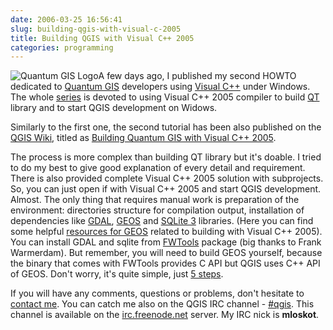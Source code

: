 ```yaml
---
date: 2006-03-25 16:56:41
slug: building-qgis-with-visual-c-2005
title: Building QGIS with Visual C++ 2005
categories: programming
---
```



![Quantum GIS Logo](/images/logos/qgis-logo.png)A few days ago, I published my second HOWTO dedicated to [Quantum GIS](http://www.qgis.org) developers using [Visual C++](http://msdn.microsoft.com/visualc/) under Windows. The whole [series](http://mateusz.loskot.net/2006/03/19/building-qt-4-with-visual-c-2005/) is devoted to using Visual C++ 2005 compiler to build [QT](http://www.trolltech.com/products/qt/index.html) library and to start QGIS development on Widows.






Similarly to the first one, the second tutorial has been also published on the [QGIS Wiki](http://wiki.qgis.org), titled as [Building Quantum GIS with Visual C++ 2005](http://wiki.qgis.org/qgiswiki/Building_Quantum_GIS_with_Visual_C%2B%2B_2005).







The process is more complex than building QT library but it's doable. I tried to do my best to give good explanation of every detail and requirement. There is also provided complete Visual C++ 2005 solution with subprojects. So, you can just open if with Visual C++ 2005 and start QGIS development. Almost. The only thing that requires manual work is preparation of the environment: directories structure for compilation output, installation of dependencies like [GDAL](http://www.gdal.org), [GEOS](http://geos.refractions.net) and [SQLite 3](http://www.sqlite.org) libraries. (Here you can find some helpful [resources for GEOS](http://mateusz.loskot.net/projects/geos/) related to building with Visual C++ 2005). You can install GDAL and sqlite from [FWTools](http://fwtools.maptools.org) package (big thanks to Frank Warmerdam). But remember, you will need to build GEOS yourself, because the binary that comes with FWTools provides C API but QGIS uses C++ API of GEOS. Don't worry, it's quite simple, just [5 steps](http://mateusz.loskot.net/projects/geos/).






If you will have any comments, questions or problems, don't hesitate to [contact me](http://mateusz.loskot.net/contact/). You can catch me also on the QGIS IRC channel - [#qgis](http://logs.qgis.org/slogs/). This channel is available on the [irc.freenode.net](http://freenode.net) server. My IRC nick is **mloskot**.

